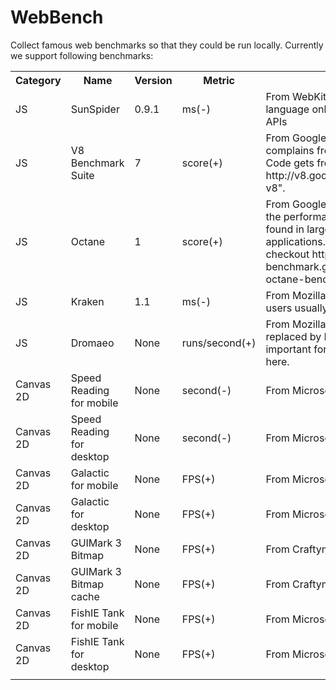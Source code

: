 WebBench
========

Collect famous web benchmarks so that they could be run locally. Currently we support following benchmarks:

<table>
  <th>Category</th><th>Name</th><th>Version</th><th>Metric</th><th>Description</th><th>External Link</th><th>Internal Link</th>
  <tr>
    <td>JS</td>
    <td>SunSpider</td>
    <td>0.9.1</td>
    <td>ms(-)</td>
    <td>From WebKit to test the core JS language only, and not other browser APIs</td>
    <td>http://www.webkit.org/perf/sunspider-0.9.1/sunspider-0.9.1/driver.html</td>
    <td>SunSpider/sunspider-0.9.1/driver.html</td>
  </tr>
  <tr>
    <td>JS</td>
    <td>V8 Benchmark Suite</td>
    <td>7</td>
    <td>score(+)</td>
    <td>From Google, and often it's target of complains from Mozilla, Opera, etc. Code gets from "svn checkout http://v8.googlecode.com/svn/trunk/ v8".</td>
    <td>http://v8.googlecode.com/svn/data/benchmarks/v7/run.html</td>
    <td>V8-Benchmark-Suite/v7/run.html</td>
  </tr>
  <tr>
    <td>JS</td>
    <td>Octane</td>
    <td>1</td>
    <td>score(+)</td>
    <td>From Google, and its goal is to measure the performance of JavaScript code found in large, real-world web applications. Code gets from "svn checkout http://octane-benchmark.googlecode.com/svn/trunk/ octane-benchmark".</td>
    <td>http://octane-benchmark.googlecode.com/svn/latest/index.html</td>
    <td>Octane/index.html</td>
  </tr>
  <tr>
    <td>JS</td>
    <td>Kraken</td>
    <td>1.1</td>
    <td>ms(-)</td>
    <td>From Mozilla and it should run what users usually run when browsing.</td>
    <td>http://krakenbenchmark.mozilla.org/kraken-1.1/driver.html</td>
    <td>kraken/kraken-1.1/driver.html</td>
  </tr>
  <tr>
    <td>JS</td>
    <td>Dromaeo</td>
    <td>None</td>
    <td>runs/second(+)</td>
    <td>From Mozilla, and it's gradually being replaced by Kraken. As it's still important for the time being, we leave it here.</td>
    <td>http://dromaeo.com/</td>
    <td></td>
  </tr>
  <tr>
    <td>Canvas 2D</td>
    <td>Speed Reading for mobile</td>
    <td>None</td>
    <td>second(-)</td>
    <td>From Microsoft</td>
    <td>http://ie.microsoft.com/testdrive/mobile/Performance/SpeedReading/Default.html</td>
    <td>microsoft/testdrive/mobile/Performance/SpeedReading/Default.html</td>
  </tr>
  <tr>
    <td>Canvas 2D</td>
    <td>Speed Reading for desktop</td>
    <td>None</td>
    <td>second(-)</td>
    <td>From Microsoft</td>
    <td>http://ie.microsoft.com/testdrive/Performance/SpeedReading/Default.html</td>
    <td>microsoft/testdrive/Performance/SpeedReading/index.html</td>
  </tr>
  <tr>
    <td>Canvas 2D</td>
    <td>Galactic for mobile</td>
    <td>None</td>
    <td>FPS(+)</td>
    <td>From Microsoft</td>
    <td>http://ie.microsoft.com/testdrive/mobile/Performance/Galactic/Default.html</td>
    <td></td>
  </tr>
  <tr>
    <td>Canvas 2D</td>
    <td>Galactic for desktop</td>
    <td>None</td>
    <td>FPS(+)</td>
    <td>From Microsoft</td>
    <td>http://ie.microsoft.com/testdrive/Performance/Galactic/Default.html</td>
    <td>microsoft/testdrive/Performance/Galactic/Default.html</td>
  </tr>
  <tr>
    <td>Canvas 2D</td>
    <td>GUIMark 3 Bitmap</td>
    <td>None</td>
    <td>FPS(+)</td>
    <td>From Craftymind</td>
    <td>http://www.craftymind.com/factory/guimark3/bitmap/GM3_JS_Bitmap.html</td>
    <td></td>
  </tr>
  <tr>
    <td>Canvas 2D</td>
    <td>GUIMark 3 Bitmap cache</td>
    <td>None</td>
    <td>FPS(+)</td>
    <td>From Craftymind</td>
    <td>http://www.craftymind.com/factory/guimark3/bitmap/GM3_JS_Bitmap_cache.html</td>
    <td></td>
  </tr>
  <tr>
    <td>Canvas 2D</td>
    <td>FishIE Tank for mobile</td>
    <td>None</td>
    <td>FPS(+)</td>
    <td>From Microsoft</td>
    <td>http://ie.microsoft.com/testdrive/mobile/Performance/FishIETank/Default.html</td>
    <td></td>
  </tr>
  <tr>
    <td>Canvas 2D</td>
    <td>FishIE Tank for desktop</td>
    <td>None</td>
    <td>FPS(+)</td>
    <td>From Microsoft</td>
    <td>http://ie.microsoft.com/testdrive/Performance/FishIETank/Default.html</td>
    <td></td>
  </tr>
  <tr>
    <td></td>
    <td></td>
    <td></td>
    <td></td>
    <td></td>
    <td></td>
    <td></td>
  </tr>
</table>



